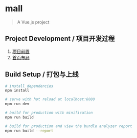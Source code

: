 # mall

> A Vue.js project

## Project  Development / 项目开发过程 
1.  [项目前置](https://github.com/JackWong992/mall/blob/master/Development%20diary/chapter%20One.md)
2. [首页布局](https://github.com/JackWong992/mall/blob/master/Development%20diary/chapter%20Two.md)

## Build Setup / 打包与上线

``` bash
# install dependencies
npm install

# serve with hot reload at localhost:8080
npm run dev

# build for production with minification
npm run build

# build for production and view the bundle analyzer report
npm run build --report
```

